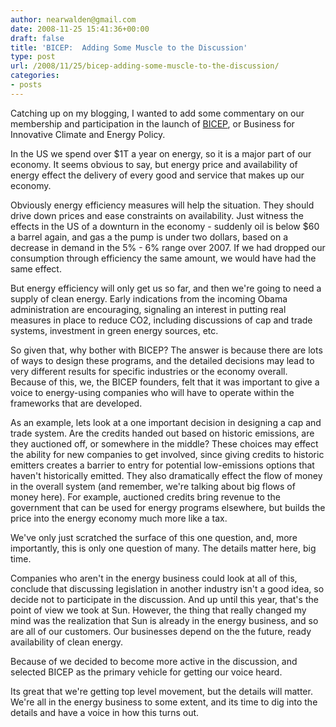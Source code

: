 ```yaml
---
author: nearwalden@gmail.com
date: 2008-11-25 15:41:36+00:00
draft: false
title: 'BICEP:  Adding Some Muscle to the Discussion'
type: post
url: /2008/11/25/bicep-adding-some-muscle-to-the-discussion/
categories:
- posts
---
```


Catching up on my blogging, I wanted to add some commentary on our membership and participation in the launch of [BICEP](http://www.ceres.org/Page.aspx?pid=962), or Business for Innovative Climate and Energy Policy.





In the US we spend over $1T a year on energy, so it is a major part of our economy. It seems obvious to say, but energy price and availability of energy effect the delivery of every good and service that makes up our economy.





Obviously energy efficiency measures will help the situation. They should drive down prices and ease constraints on availability. Just witness the effects in the US of a downturn in the economy - suddenly oil is below $60 a barrel again, and gas a the pump is under two dollars, based on a decrease in demand in the 5% - 6% range over 2007. If we had dropped our consumption through efficiency the same amount, we would have had the same effect.





But energy efficiency will only get us so far, and then we're going to need a supply of clean energy. Early indications from the incoming Obama administration are encouraging, signaling an interest in putting real measures in place to reduce CO2, including discussions of cap and trade systems, investment in green energy sources, etc.





So given that, why bother with BICEP? The answer is because there are lots of ways to design these programs, and the detailed decisions may lead to very different results for specific industries or the economy overall. Because of this, we, the BICEP founders, felt that it was important to give a voice to energy-using companies who will have to operate within the frameworks that are developed.





As an example, lets look at a one important decision in designing a cap and trade system. Are the credits handed out based on historic emissions, are they auctioned off, or somewhere in the middle? These choices may effect the ability for new companies to get involved, since giving credits to historic emitters creates a barrier to entry for potential low-emissions options that haven't historically emitted. They also dramatically effect the flow of money in the overall system (and remember, we're talking about big flows of money here). For example, auctioned credits bring revenue to the government that can be used for energy programs elsewhere, but builds the price into the energy economy much more like a tax.





We've only just scratched the surface of this one question, and, more importantly, this is only one question of many. The details matter here, big time.





Companies who aren't in the energy business could look at all of this, conclude that discussing legislation in another industry isn't a good idea, so decide not to participate in the discussion. And up until this year, that's the point of view we took at Sun. However, the thing that really changed my mind was the realization that Sun is already in the energy business, and so are all of our customers. Our businesses depend on the the future, ready availability of clean energy.





Because of we decided to become more active in the discussion, and selected BICEP as the primary vehicle for getting our voice heard.





Its great that we're getting top level movement, but the details will matter. We're all in the energy business to some extent, and its time to dig into the details and have a voice in how this turns out.




